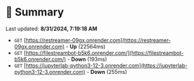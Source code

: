 # 📖 Summary
Last updated: **8/31/2024, 7:19:18 AM**

- `GET` [https://restreamer-09gx.onrender.com](https://restreamer-09gx.onrender.com) - **Up** (22564ms)
- `GET` [https://filestreambot-b5k6.onrender.com/](https://filestreambot-b5k6.onrender.com/) - **Down** (193ms)
- `GET` [https://jupyterlab-python3-12-3.onrender.com](https://jupyterlab-python3-12-3.onrender.com) - **Down** (255ms)
